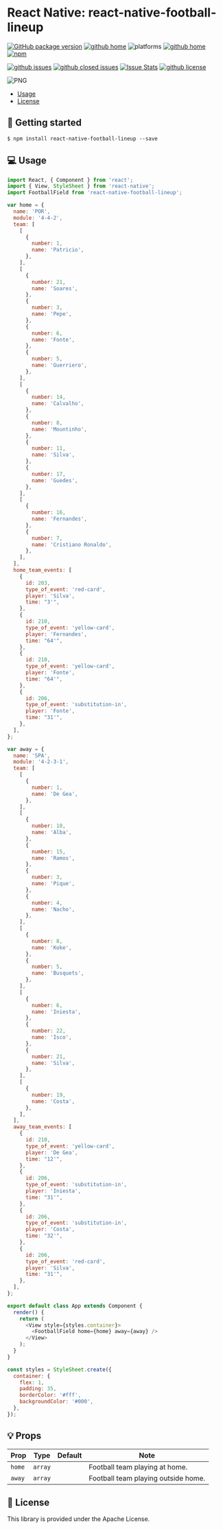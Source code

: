 # React Native: react-native-football-lineup

[![GitHub package version](https://img.shields.io/github/package-json/v/gaetanozappi/react-native-football-lineup.svg?style=flat&colorB=2b7cff)](https://github.com/gaetanozappi/react-native-football-lineup)
[![github home](http://img.shields.io/npm/v/react-native-football-lineup.svg?style=flat)](https://www.npmjs.com/package/react-native-football-lineup)
![platforms](https://img.shields.io/badge/platforms-Android%20%7C%20iOS-brightgreen.svg?style=flat&colorB=191A17)
[![github home](https://img.shields.io/badge/gaetanozappi-react--native--football--lineup-blue.svg?style=flat)](https://github.com/gaetanozappi/react-native-football-lineup)
[![npm](https://img.shields.io/npm/dm/react-native-football-lineup.svg?style=flat&colorB=007ec6)](https://www.npmjs.com/package/react-native-football-lineup)

[![github issues](https://img.shields.io/github/issues/gaetanozappi/react-native-football-lineup.svg?style=flat)](https://github.com/gaetanozappi/react-native-football-lineup/issues)
[![github closed issues](https://img.shields.io/github/issues-closed/gaetanozappi/react-native-football-lineup.svg?style=flat&colorB=44cc11)](https://github.com/gaetanozappi/react-native-football-lineup/issues?q=is%3Aissue+is%3Aclosed)
[![Issue Stats](https://img.shields.io/issuestats/i/github/gaetanozappi/react-native-football-lineup.svg?style=flat&colorB=44cc11)](http://github.com/gaetanozappi/react-native-football-lineup/issues)
[![github license](https://img.shields.io/github/license/gaetanozappi/react-native-football-lineup.svg)]()

![PNG](screenshot/react-native-football-lineup.png)

-   [Usage](#-usage)
-   [License](#-license)

## 📖 Getting started

`$ npm install react-native-football-lineup --save`

## 💻 Usage

```javascript
import React, { Component } from 'react';
import { View, StyleSheet } from 'react-native';
import FootballField from 'react-native-football-lineup';

var home = {
  name: 'POR',
  module: '4-4-2',
  team: [
    [
      {
        number: 1,
        name: 'Patricio',
      },
    ],
    [
      {
        number: 21,
        name: 'Soares',
      },
      {
        number: 3,
        name: 'Pepe',
      },
      {
        number: 6,
        name: 'Fonte',
      },
      {
        number: 5,
        name: 'Guerriero',
      },
    ],
    [
      {
        number: 14,
        name: 'Calvalho',
      },
      {
        number: 8,
        name: 'Mountinho',
      },
      {
        number: 11,
        name: 'Silva',
      },
      {
        number: 17,
        name: 'Guedes',
      },
    ],
    [
      {
        number: 16,
        name: 'Fernandes',
      },
      {
        number: 7,
        name: 'Cristiano Ronaldo',
      },
    ],
  ],
  home_team_events: [
    {
      id: 203,
      type_of_event: 'red-card',
      player: 'Silva',
      time: "3'",
    },
    {
      id: 210,
      type_of_event: 'yellow-card',
      player: 'Fernandes',
      time: "64'",
    },
    {
      id: 210,
      type_of_event: 'yellow-card',
      player: 'Fonte',
      time: "64'",
    },
    {
      id: 206,
      type_of_event: 'substitution-in',
      player: 'Fonte',
      time: "31'",
    },
  ],
};

var away = {
  name: 'SPA',
  module: '4-2-3-1',
  team: [
    [
      {
        number: 1,
        name: 'De Gea',
      },
    ],
    [
      {
        number: 18,
        name: 'Alba',
      },
      {
        number: 15,
        name: 'Ramos',
      },
      {
        number: 3,
        name: 'Pique',
      },
      {
        number: 4,
        name: 'Nacho',
      },
    ],
    [
      {
        number: 8,
        name: 'Koke',
      },
      {
        number: 5,
        name: 'Busquets',
      },
    ],
    [
      {
        number: 6,
        name: 'Iniesta',
      },
      {
        number: 22,
        name: 'Isco',
      },
      {
        number: 21,
        name: 'Silva',
      },
    ],
    [
      {
        number: 19,
        name: 'Costa',
      },
    ],
  ],
  away_team_events: [
    {
      id: 210,
      type_of_event: 'yellow-card',
      player: 'De Gea',
      time: "12'",
    },
    {
      id: 206,
      type_of_event: 'substitution-in',
      player: 'Iniesta',
      time: "31'",
    },
    {
      id: 206,
      type_of_event: 'substitution-in',
      player: 'Costa',
      time: "32'",
    },
    {
      id: 206,
      type_of_event: 'red-card',
      player: 'Silva',
      time: "31'",
    },
  ],
};

export default class App extends Component {
  render() {
    return (
      <View style={styles.container}>
        <FootballField home={home} away={away} />
      </View>
    );
  }
}

const styles = StyleSheet.create({
  container: {
    flex: 1,
    padding: 35,
    borderColor: '#fff',
    backgroundColor: '#000',
  },
});

```

## 💡 Props

| Prop              | Type       | Default | Note                                                                                                       |
| ----------------- | ---------- | ------- | ---------------------------------------------------------------------------------------------------------- |
| `home`      | `array`   |  | Football team playing at home.
| `away`       | `array`   |  | Football team playing outside home.

## 📜 License
This library is provided under the Apache License.
